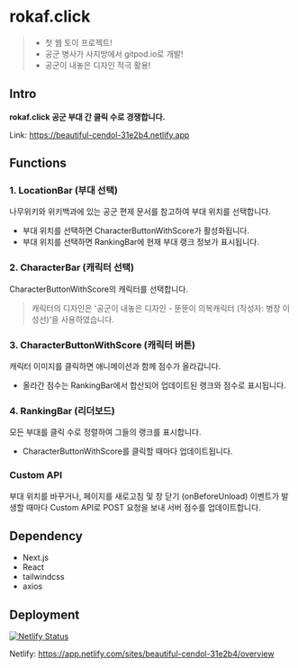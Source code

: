 # rokaf.click

> - 첫 웹 토이 프로젝트!
> - 공군 병사가 사지방에서 gitpod.io로 개발!
> - 공군이 내놓은 디자인 적극 활용!

## Intro

**rokaf.click 공군 부대 간 클릭 수로 경쟁합니다.**

Link: https://beautiful-cendol-31e2b4.netlify.app

## Functions

### 1. LocationBar (부대 선택)

나무위키와 위키백과에 있는 공군 편제 문서를 참고하여 부대 위치를 선택합니다.

- 부대 위치를 선택하면 CharacterButtonWithScore가 활성화됩니다.
- 부대 위치를 선택하면 RankingBar에 현재 부대 랭크 정보가 표시됩니다.

### 2. CharacterBar (캐릭터 선택)

CharacterButtonWithScore의 캐릭터를 선택합니다.

> 캐릭터의 디자인은 '공군이 내놓은 디자인 - 뚠뚠이 의복캐릭터 (작성자: 병장 이성선)'을 사용하였습니다.

### 3. CharacterButtonWithScore (캐릭터 버튼)

캐릭터 이미지를 클릭하면 애니메이션과 함께 점수가 올라갑니다.

- 올라간 점수는 RankingBar에서 합산되어 업데이트된 랭크와 점수로 표시됩니다.

### 4. RankingBar (리더보드)

모든 부대를 클릭 수로 정렬하여 그들의 랭크를 표시합니다.

- CharacterButtonWithScore를 클릭할 때마다 업데이트됩니다.

### Custom API

부대 위치를 바꾸거나, 페이지를 새로고침 및 창 닫기 (onBeforeUnload) 이벤트가 발생할 때마다 Custom API로 POST 요청을 보내 서버 점수를 업데이트합니다.

## Dependency

- Next.js
- React
- tailwindcss
- axios

## Deployment

[![Netlify Status](https://api.netlify.com/api/v1/badges/6886a8b4-fae3-4ee8-ac84-131e31f17f90/deploy-status)](https://app.netlify.com/sites/beautiful-cendol-31e2b4/deploys)

Netlify: https://app.netlify.com/sites/beautiful-cendol-31e2b4/overview


